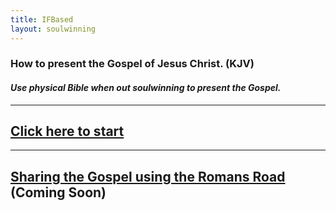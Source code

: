 ```yaml
---
title: IFBased
layout: soulwinning
---
```


### How to present the Gospel of Jesus Christ. (KJV)
#### *Use physical Bible when out soulwinning to present the Gospel.*

___

## [Click here to start](/soulwinning/soulwinning-instruction)

___

## [Sharing the Gospel using the Romans Road](/soulwinning/romansroad/stages) (Coming Soon)
